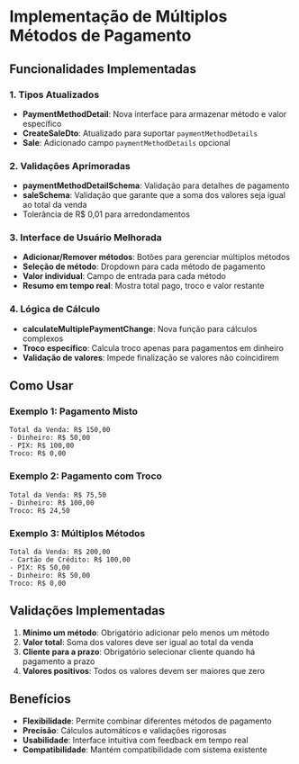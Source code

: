 # Implementação de Múltiplos Métodos de Pagamento

## Funcionalidades Implementadas

### 1. Tipos Atualizados
- **PaymentMethodDetail**: Nova interface para armazenar método e valor específico
- **CreateSaleDto**: Atualizado para suportar `paymentMethodDetails`
- **Sale**: Adicionado campo `paymentMethodDetails` opcional

### 2. Validações Aprimoradas
- **paymentMethodDetailSchema**: Validação para detalhes de pagamento
- **saleSchema**: Validação que garante que a soma dos valores seja igual ao total da venda
- Tolerância de R$ 0,01 para arredondamentos

### 3. Interface de Usuário Melhorada
- **Adicionar/Remover métodos**: Botões para gerenciar múltiplos métodos
- **Seleção de método**: Dropdown para cada método de pagamento
- **Valor individual**: Campo de entrada para cada método
- **Resumo em tempo real**: Mostra total pago, troco e valor restante

### 4. Lógica de Cálculo
- **calculateMultiplePaymentChange**: Nova função para cálculos complexos
- **Troco específico**: Calcula troco apenas para pagamentos em dinheiro
- **Validação de valores**: Impede finalização se valores não coincidirem

## Como Usar

### Exemplo 1: Pagamento Misto
```
Total da Venda: R$ 150,00
- Dinheiro: R$ 50,00
- PIX: R$ 100,00
Troco: R$ 0,00
```

### Exemplo 2: Pagamento com Troco
```
Total da Venda: R$ 75,50
- Dinheiro: R$ 100,00
Troco: R$ 24,50
```

### Exemplo 3: Múltiplos Métodos
```
Total da Venda: R$ 200,00
- Cartão de Crédito: R$ 100,00
- PIX: R$ 50,00
- Dinheiro: R$ 50,00
Troco: R$ 0,00
```

## Validações Implementadas

1. **Mínimo um método**: Obrigatório adicionar pelo menos um método
2. **Valor total**: Soma dos valores deve ser igual ao total da venda
3. **Cliente para a prazo**: Obrigatório selecionar cliente quando há pagamento a prazo
4. **Valores positivos**: Todos os valores devem ser maiores que zero

## Benefícios

- **Flexibilidade**: Permite combinar diferentes métodos de pagamento
- **Precisão**: Cálculos automáticos e validações rigorosas
- **Usabilidade**: Interface intuitiva com feedback em tempo real
- **Compatibilidade**: Mantém compatibilidade com sistema existente

